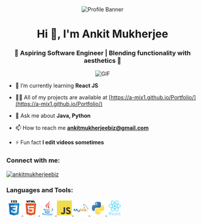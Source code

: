 
<p align="center">
  <img src="https://i.pinimg.com/originals/5e/22/7b/5e227b7cfcca0b07ea72691e07c560b8.gif" alt="Profile Banner" />
</p>

<h1 align="center">Hi 👋, I'm Ankit Mukherjee</h1>
<h3 align="center">🚀 Aspiring Software Engineer | Blending functionality with aesthetics 🧩</h3>

<p align="center">
  <img src="https://i.pinimg.com/originals/d7/7e/2b/d77e2b6ed4637cf95bbff5bc07b26c51.gif" alt="GIF" />
</p>

- 🌱 I’m currently learning **React JS**

- 👨‍💻 All of my projects are available at [https://a-mix1.github.io/Portfolio/](https://a-mix1.github.io/Portfolio/)

- 💬 Ask me about **Java, Python**

- 📫 How to reach me **ankitmukherjeebiz@gmail.com**

- ⚡ Fun fact **I edit videos sometimes**

<h3 align="left">Connect with me:</h3>
<p align="left">
<a href="https://linkedin.com/in/ankitmukherjeebiz" target="blank"><img align="center" src="https://raw.githubusercontent.com/rahuldkjain/github-profile-readme-generator/master/src/images/icons/Social/linked-in-alt.svg" alt="ankitmukherjeebiz" height="30" width="40" /></a>
</p>

<h3 align="left">Languages and Tools:</h3>
<p align="left"> <a href="https://www.w3schools.com/css/" target="_blank" rel="noreferrer"> <img src="https://raw.githubusercontent.com/devicons/devicon/master/icons/css3/css3-original-wordmark.svg" alt="css3" width="40" height="40"/> </a> <a href="https://www.w3.org/html/" target="_blank" rel="noreferrer"> <img src="https://raw.githubusercontent.com/devicons/devicon/master/icons/html5/html5-original-wordmark.svg" alt="html5" width="40" height="40"/> </a> <a href="https://www.java.com" target="_blank" rel="noreferrer"> <img src="https://raw.githubusercontent.com/devicons/devicon/master/icons/java/java-original.svg" alt="java" width="40" height="40"/> </a> <a href="https://developer.mozilla.org/en-US/docs/Web/JavaScript" target="_blank" rel="noreferrer"> <img src="https://raw.githubusercontent.com/devicons/devicon/master/icons/javascript/javascript-original.svg" alt="javascript" width="40" height="40"/> </a> <a href="https://www.mysql.com/" target="_blank" rel="noreferrer"> <img src="https://raw.githubusercontent.com/devicons/devicon/master/icons/mysql/mysql-original-wordmark.svg" alt="mysql" width="40" height="40"/> </a> <a href="https://www.python.org" target="_blank" rel="noreferrer"> <img src="https://raw.githubusercontent.com/devicons/devicon/master/icons/python/python-original.svg" alt="python" width="40" height="40"/> </a> <a href="https://reactjs.org/" target="_blank" rel="noreferrer"> <img src="https://raw.githubusercontent.com/devicons/devicon/master/icons/react/react-original-wordmark.svg" alt="react" width="40" height="40"/> </a> </p>

